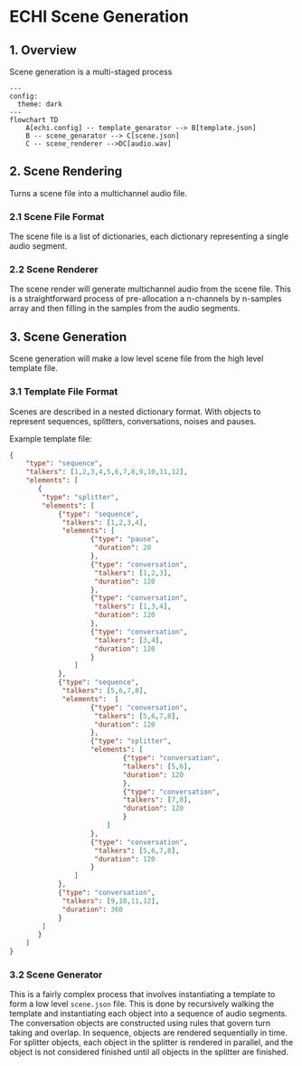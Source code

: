 # ECHI Scene Generation

## 1. Overview

Scene generation is a multi-staged process

```mermaid
---
config:
  theme: dark
---
flowchart TD
    A[echi.config] -- template_genarator --> B[template.json]
    B -- scene_genarator --> C[scene.json]
    C -- scene_renderer -->DC[audio.wav]
```

## 2. Scene Rendering

Turns a scene file into a multichannel audio file.

### 2.1 Scene File Format

The scene file is a list of dictionaries, each dictionary representing a single audio segment.

### 2.2 Scene Renderer

The scene render will generate multichannel audio from the scene file. This is a straightforward process of pre-allocation a n-channels by n-samples array and then filling in the samples from the audio segments.

## 3. Scene Generation

Scene generation will make a low level scene file from the high level template file.

### 3.1 Template File Format

Scenes are described in a nested dictionary format. With objects to represent sequences, splitters, conversations, noises and pauses.

Example template file:

```json
{
    "type": "sequence",
    "talkers": [1,2,3,4,5,6,7,8,9,10,11,12],
    "elements": [
       {
        "type": "splitter",
        "elements": [
            {"type": "sequence",
             "talkers": [1,2,3,4],
             "elements": [
                    {"type": "pause",
                     "duration": 20
                    },
                    {"type": "conversation",
                     "talkers": [1,2,3],
                     "duration": 120
                    },
                    {"type": "conversation",
                     "talkers": [1,3,4],
                     "duration": 120
                    },
                    {"type": "conversation",
                     "talkers": [3,4],
                     "duration": 120
                    }
                ]
            },
            {"type": "sequence",
             "talkers": [5,6,7,8],
             "elements":  [
                    {"type": "conversation",
                     "talkers": [5,6,7,8],
                     "duration": 120
                    },
                    {"type": "splitter",
                    "elements": [
                            {"type": "conversation",
                            "talkers": [5,6],
                            "duration": 120
                            },
                            {"type": "conversation",
                            "talkers": [7,8],
                            "duration": 120
                            }
                        ]
                    },
                    {"type": "conversation",
                     "talkers": [5,6,7,8],
                     "duration": 120
                    }
                ]
            },
            {"type": "conversation",
             "talkers": [9,10,11,12],
             "duration": 360
            }
        ]
       }
    ]
}
```

### 3.2 Scene Generator

This is a fairly complex process that involves instantiating a template to form a low level `scene.json` file. This is done by recursively walking the template and instantiating each object into a sequence of audio segments. The conversation objects are constructed using rules that govern turn taking and overlap. In sequence, objects are rendered sequentially in time. For splitter objects, each object in the splitter is rendered in parallel, and the object is not considered finished until all objects in the splitter are finished.

